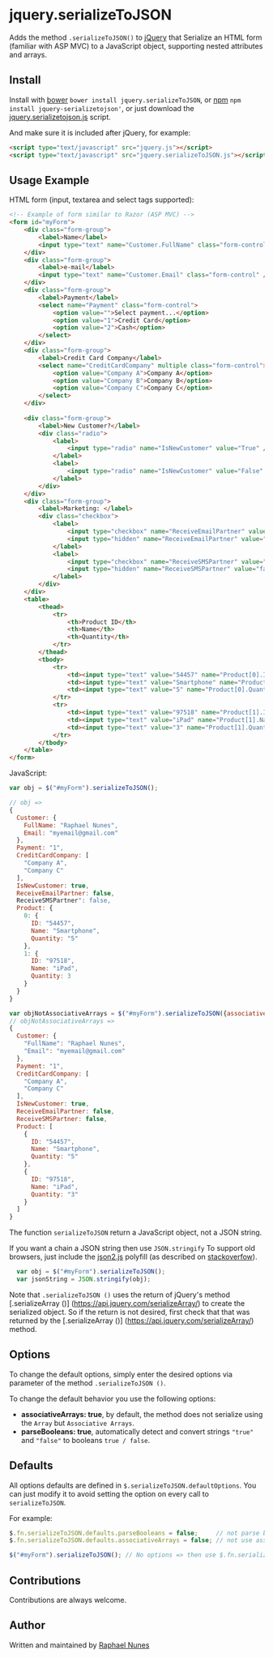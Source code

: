 # jquery.serializeToJSON


Adds the method `.serializeToJSON()` to [jQuery](http://jquery.com/) that Serialize an HTML form (familiar with ASP MVC) to a JavaScript object, supporting nested attributes and arrays.

Install
-------

Install with [bower](http://bower.io/) `bower install jquery.serializeToJSON`, or [npm](https://www.npmjs.com/) `npm install jquery-serializetojson'`, or just download the [jquery.serializetojson.js](https://github.com/raphaelm22/jquery.serializeToJSON/raw/master/src/jquery.serializeToJson.js) script.

And make sure it is included after jQuery, for example:
```html
<script type="text/javascript" src="jquery.js"></script>
<script type="text/javascript" src="jquery.serializeToJSON.js"></script>
```

Usage Example
-------------

HTML form (input, textarea and select tags supported):

```html
<!-- Example of form similar to Razor (ASP MVC) -->
<form id="myForm">
	<div class="form-group">
		<label>Name</label>
		<input type="text" name="Customer.FullName" class="form-control" />
	</div>
	<div class="form-group">
		<label>e-mail</label>
		<input type="text" name="Customer.Email" class="form-control" />
	</div>
	<div class="form-group">
		<label>Payment</label>
		<select name="Payment" class="form-control">
			<option value="">Select payment...</option>
			<option value="1">Credit Card</option>
			<option value="2">Cash</option>
		</select>
	</div>
	<div class="form-group">
		<label>Credit Card Company</label>
		<select name="CreditCardCompany" multiple class="form-control">
			<option value="Company A">Company A</option>
			<option value="Company B">Company B</option>
			<option value="Company C">Company C</option>
		</select>
	</div>
	
	<div class="form-group">
		<label>New Customer?</label>
		<div class="radio">
			<label>
				<input type="radio" name="IsNewCustomer" value="True" /> Yes
			</label>
			<label>
				<input type="radio" name="IsNewCustomer" value="False" /> No
			</label>
		</div>
	</div>
	<div class="form-group">
		<label>Marketing: </label>
		<div class="checkbox">
			<label>
				<input type="checkbox" name="ReceiveEmailPartner" value="true" /> You agree to receive e-mail partner?
				<input type="hidden" name="ReceiveEmailPartner" value="false" />
			</label>
			<label>
				<input type="checkbox" name="ReceiveSMSPartner" value="true" /> You agree to receive SMS partner?
				<input type="hidden" name="ReceiveSMSPartner" value="false" />
			</label>
		</div>
	</div>
	<table>
		<thead>
			<tr>
				<th>Product ID</th>
				<th>Name</th>
				<th>Quantity</th>
			</tr>
		</thead>
		<tbody>
			<tr>
				<td><input type="text" value="54457" name="Product[0].ID" /></td>
				<td><input type="text" value="Smartphone" name="Product[0].Name" /></td>
				<td><input type="text" value="5" name="Product[0].Quantity" /></td>
			</tr>
			<tr>
				<td><input type="text" value="97518" name="Product[1].ID" /></td>
				<td><input type="text" value="iPad" name="Product[1].Name" /></td>
				<td><input type="text" value="3" name="Product[1].Quantity" /></td>
			</tr>
		</tbody>
	</table>
</form>

```

JavaScript:

```javascript
var obj = $("#myForm").serializeToJSON();

// obj =>
{
  Customer: {
    FullName: "Raphael Nunes",
    Email: "myemail@gmail.com"
  },
  Payment: "1",
  CreditCardCompany: [
    "Company A",
    "Company C"
  ],
  IsNewCustomer: true,
  ReceiveEmailPartner: false,
  ReceiveSMSPartner": false,
  Product: {
    0: {
      ID: "54457",
      Name: "Smartphone",
      Quantity: "5"
    },
    1: {
      ID: "97518",
      Name: "iPad",
      Quantity: 3
    }
  }
}

var objNotAssociativeArrays = $("#myForm").serializeToJSON({associativeArrays: false});
// objNotAssociativeArrays =>
{
  Customer: {
    "FullName": "Raphael Nunes",
    "Email": "myemail@gmail.com"
  },
  Payment: "1",
  CreditCardCompany: [
    "Company A",
    "Company C"
  ],
  IsNewCustomer: true,
  ReceiveEmailPartner: false,
  ReceiveSMSPartner: false,
  Product: [
    {
      ID: "54457",
      Name: "Smartphone",
      Quantity: "5"
    },
    {
      ID: "97518",
      Name: "iPad",
      Quantity: "3"
    }
  ]
}
```

The function `serializeToJSON` return a JavaScript object, not a JSON string.

If you want a chain a JSON string then use `JSON.stringify`
To support old browsers, just include the [json2.js](https://github.com/douglascrockford/JSON-js) polyfill (as described on [stackoverfow](http://stackoverflow.com/questions/191881/serializing-to-json-in-jquery)).

```javascript
  var obj = $("#myForm").serializeToJSON();
  var jsonString = JSON.stringify(obj);
```

Note that `.serializeToJSON ()` uses the return of jQuery's method [.serializeArray ()] (https://api.jquery.com/serializeArray/) to create the serialized object.
So if the return is not desired, first check that that was returned by the [.serializeArray ()] (https://api.jquery.com/serializeArray/) method.


Options
-------

To change the default options, simply enter the desired options via parameter of the method `.serializeToJSON ()`.

To change the default behavior you use the following options:

  * **associativeArrays: true**, by default, the method does not serialize using the `Array` but `Associative Arrays`.
  * **parseBooleans: true**, automatically detect and convert strings `"true"` and `"false"` to booleans `true / false`.
 


## Defaults ##

All options defaults are defined in `$.serializeToJSON.defaultOptions`. You can just modify it to avoid setting the option on every call to `serializeToJSON`.

For example:

```javascript
$.fn.serializeToJSON.defaults.parseBooleans = false;     // not parse booleans by default
$.fn.serializeToJSON.defaults.associativeArrays = false; // not use associative array by default

$("#myForm").serializeToJSON(); // No options => then use $.fn.serializeToJSON.defaults
```

Contributions
-------------

Contributions are always welcome.


Author
-------

Written and maintained by [Raphael Nunes](https://github.com/raphaelm22)


